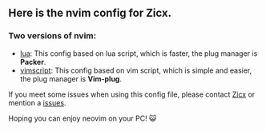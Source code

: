 ## Here is the nvim config for Zicx.

### Two versions of nvim:
- [lua](https://github.com/Xuer04/Awesome-dotfiles/tree/main/nvim/lua): This config based on lua script, which is faster, the plug manager is **Packer**.
- [vimscript](https://github.com/Xuer04/Awesome-dotfiles/tree/main/nvim/vimscript): This config based on vim script, which is simple and easier, the plug manager is **Vim-plug**.

If you meet some issues when using this config file, please contact [Zicx](https://github.com/Xuer04) or mention a [issues](https://github.com/Xuer04/Mydotfiles/issues).

Hoping you can enjoy neovim on your PC! 😺

